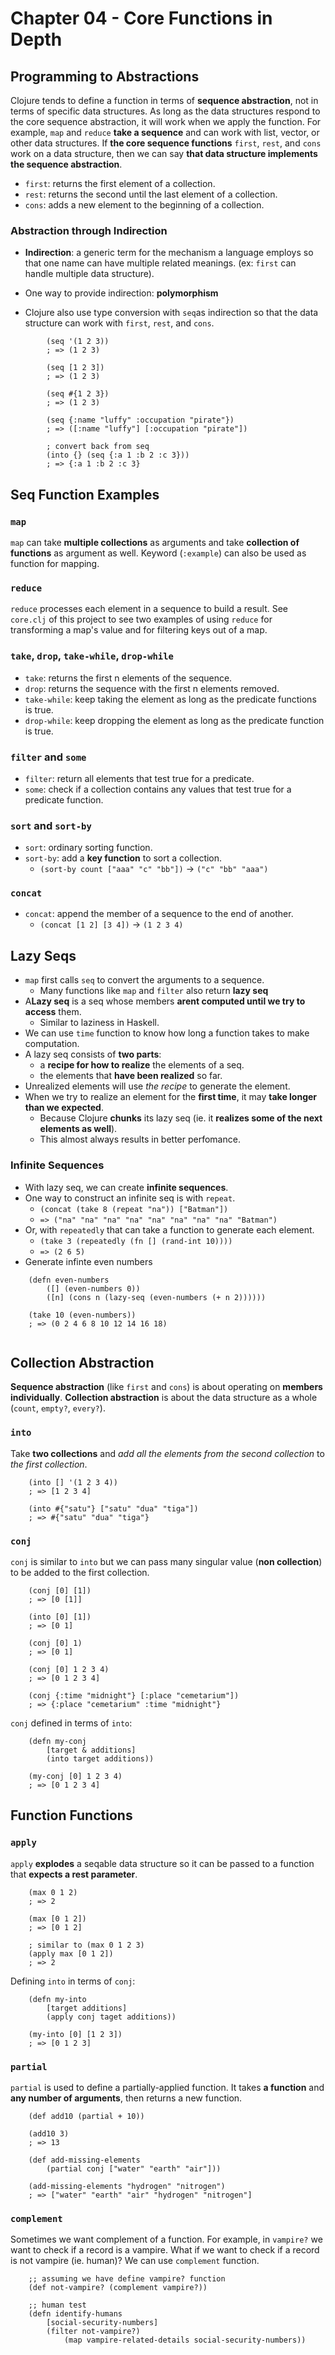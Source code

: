 # Chapter 04 - Core Functions in Depth

## Programming to Abstractions

Clojure tends to define a function in terms of **sequence abstraction**, not in terms of specific data structures. As long as the data structures respond to the core sequence abstraction, it will work when we apply the function. For example, `map` and `reduce` **take a sequence** and can work with list, vector, or other data structures. If **the core sequence functions** `first`, `rest`, and `cons` work on a data structure, then we can say **that data structure implements the sequence abstraction**.

* `first`: returns the first element of a collection.
* `rest`: returns the second until the last element of a collection.
* `cons`: adds a new element to the beginning of a collection.

### Abstraction through Indirection

* **Indirection**: a generic term for the mechanism a language employs so that one name can have multiple related meanings. (ex: `first` can handle multiple data structure).

* One way to provide indirection: **polymorphism**
* Clojure also use type conversion with `seq`as indirection so that the data structure can work with `first`, `rest`, and `cons`.
```
        (seq '(1 2 3))
        ; => (1 2 3)

        (seq [1 2 3])
        ; => (1 2 3)
        
        (seq #{1 2 3})
        ; => (1 2 3)
        
        (seq {:name "luffy" :occupation "pirate"})
        ; => ([:name "luffy"] [:occupation "pirate"])
        
        ; convert back from seq
        (into {} (seq {:a 1 :b 2 :c 3}))
        ; => {:a 1 :b 2 :c 3}

```
## Seq Function Examples

### `map`

`map` can take **multiple collections** as arguments and take **collection of functions** as argument as well. Keyword (`:example`) can also be used as function for mapping.

### `reduce`

`reduce` processes each element in a sequence to build a result. See `core.clj` of this project to see two examples of using `reduce` for transforming a map's value and for filtering keys out of a map.

### `take`, `drop`, `take-while`, `drop-while`

* `take`: returns the first n elements of the sequence.
* `drop`: returns the sequence with the first n elements removed.
* `take-while`: keep taking the element as long as the predicate functions is true.
* `drop-while`: keep dropping the element as long as the predicate function is true.

### `filter` and `some`

* `filter`: return all elements that test true for a predicate.
* `some`: check if a collection contains any values that test true for a predicate function.

### `sort` and `sort-by`

* `sort`: ordinary sorting function.
* `sort-by`: add a **key function** to sort a collection.
    * `(sort-by count ["aaa" "c" "bb"])` -> `("c" "bb" "aaa")`

### `concat`

* `concat`: append the member of a sequence to the end of another.
    * `(concat [1 2] [3 4])` -> `(1 2 3 4)`

## Lazy Seqs

* `map` first calls `seq` to convert the arguments to a sequence.
    * Many functions like `map` and `filter` also return **lazy seq**
* A**Lazy seq** is a seq whose members **arent computed until we try to access** them.
    * Similar to laziness in Haskell.
* We can use `time` function to know how long a function takes to make computation.
* A lazy seq consists of **two parts**:
    * a **recipe for how to realize** the elements of a seq.
    * the elements that **have been realized** so far.
* Unrealized elements will use *the recipe* to generate the element.
* When we try to realize an element for the **first time**, it may **take longer than we expected**.
    * Because Clojure **chunks** its lazy seq (ie. it **realizes some of the next elements as well**).
    * This almost always results in better perfomance.
    
### Infinite Sequences

* With lazy seq, we can create **infinite sequences**. 
* One way to construct an infinite seq is with `repeat`.
    * `(concat (take 8 (repeat "na")) ["Batman"])`
    * `=> ("na" "na" "na" "na" "na" "na" "na" "na" "Batman")`
* Or, with `repeatedly` that can take a function to generate each element.
    * `(take 3 (repeatedly (fn [] (rand-int 10))))`
    * `=> (2 6 5)`
* Generate infinte even numbers
```
    (defn even-numbers
        ([] (even-numbers 0))
        ([n] (cons n (lazy-seq (even-numbers (+ n 2))))))
    
    (take 10 (even-numbers))
    ; => (0 2 4 6 8 10 12 14 16 18)
        
```

## Collection Abstraction

**Sequence abstraction** (like `first` and `cons`) is about operating on **members individually**.
**Collection abstraction** is about the data structure as a whole (`count`, `empty?`, `every?`).

### `into`

Take **two collections** and *add all the elements from the second collection* to *the first collection*.
```
    (into [] '(1 2 3 4))
    ; => [1 2 3 4]
    
    (into #{"satu"} ["satu" "dua" "tiga"])
    ; => #{"satu" "dua" "tiga"}
```

### `conj`

`conj` is similar to `into` but we can pass many singular value (**non collection**) to be added to the first collection.

```
    (conj [0] [1])
    ; => [0 [1]]
    
    (into [0] [1])
    ; => [0 1]
    
    (conj [0] 1)
    ; => [0 1]
    
    (conj [0] 1 2 3 4)
    ; => [0 1 2 3 4]
    
    (conj {:time "midnight"} [:place "cemetarium"])
    ; => {:place "cemetarium" :time "midnight"}

```

`conj` defined in terms of `into`:

```
    (defn my-conj
        [target & additions]
        (into target additions))
        
    (my-conj [0] 1 2 3 4)
    ; => [0 1 2 3 4]
```

## Function Functions

### `apply`
`apply` **explodes** a seqable data structure so it can be passed to a function that **expects a rest parameter**.

```
    (max 0 1 2)
    ; => 2
    
    (max [0 1 2])
    ; => [0 1 2]
    
    ; similar to (max 0 1 2 3)
    (apply max [0 1 2])
    ; => 2
```


Defining `into` in terms of `conj`:

```
    (defn my-into
        [target additions]
        (apply conj taget additions))
        
    (my-into [0] [1 2 3])
    ; => [0 1 2 3]
```

### `partial`

`partial` is used to define a partially-applied function. 
It takes **a function** and **any number of arguments**, then returns a new function.

```
    (def add10 (partial + 10))
    
    (add10 3)
    ; => 13
    
    (def add-missing-elements
        (partial conj ["water" "earth" "air"]))
    
    (add-missing-elements "hydrogen" "nitrogen")
    ; => ["water" "earth" "air" "hydrogen" "nitrogen"]
``` 

### `complement`

Sometimes we want complement of a function. For example, in `vampire?` we want to check if a record is a vampire. What if we want to check if a record is not vampire (ie. human)? We can use `complement` function.

```
    ;; assuming we have define vampire? function
    (def not-vampire? (complement vampire?))
    
    ;; human test
    (defn identify-humans
        [social-security-numbers]
        (filter not-vampire?)
            (map vampire-related-details social-security-numbers))
```
